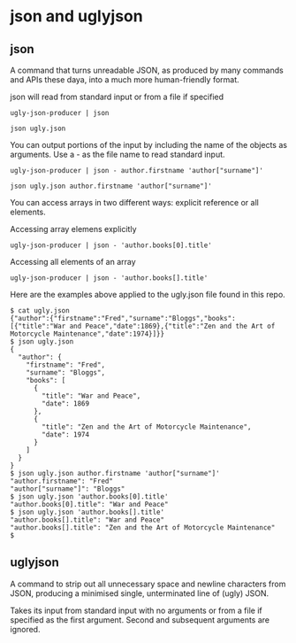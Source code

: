 # json and uglyjson

## json
A command that turns unreadable JSON, as produced by many commands and APIs these daya,
into a much more human-friendly format.

json will read from standard input or from a file if specified

    ugly-json-producer | json

    json ugly.json

You can output portions of the input by including the name
of the objects as arguments.
Use a - as the file name to read standard input.

    ugly-json-producer | json - author.firstname 'author["surname"]'

    json ugly.json author.firstname 'author["surname"]'

You can access arrays in two different ways: explicit reference or all elements.

Accessing array elemens explicitly

    ugly-json-producer | json - 'author.books[0].title'

Accessing all elements of an array

    ugly-json-producer | json - 'author.books[].title'

Here are the examples above applied to the ugly.json file found in this repo.

    $ cat ugly.json
    {"author":{"firstname":"Fred","surname":"Bloggs","books":[{"title":"War and Peace","date":1869},{"title":"Zen and the Art of Motorcycle Maintenance","date":1974}]}}
    $ json ugly.json 
    {
      "author": {
        "firstname": "Fred",
        "surname": "Bloggs",
        "books": [
          {
            "title": "War and Peace",
            "date": 1869
          },
          {
            "title": "Zen and the Art of Motorcycle Maintenance",
            "date": 1974
          }
        ]
      }
    }
    $ json ugly.json author.firstname 'author["surname"]'
    "author.firstname": "Fred"
    "author["surname"]": "Bloggs"
    $ json ugly.json 'author.books[0].title'
    "author.books[0].title": "War and Peace"
    $ json ugly.json 'author.books[].title'
    "author.books[].title": "War and Peace"
    "author.books[].title": "Zen and the Art of Motorcycle Maintenance"
    $ 

## uglyjson
A command to strip out all unnecessary space and newline characters from JSON,
producing a minimised single, unterminated line of (ugly) JSON.

Takes its input from standard input with no arguments
or from a file if specified as the first argument.
Second and subsequent arguments are ignored.
